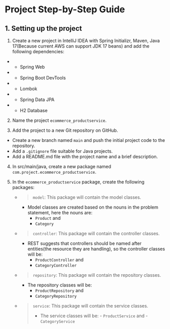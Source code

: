 # Project Step-by-Step Guide

## 1. Setting up the project
1. Create a new project in IntelliJ IDEA with Spring Initializr, Maven, Java 17(Because current AWS can support JDK 17 beans) and add the following dependencies:
  - - Spring Web
  - - Spring Boot DevTools
  - - Lombok
  - - Spring Data JPA
  - - H2 Database

2. Name the project `ecommerce_productservice`.

3. Add the project to a new Git repository on GitHub.
  - Create a new branch named `main` and push the initial project code to the repository.
  - Add a `.gitignore` file suitable for Java projects.
  - Add a README.md file with the project name and a brief description.

4. In src/main/java, create a new package named `com.project.ecommerce_productservice`.

5. In the `ecommerce_productservice` package, create the following packages:
   - > `model`: This package will contain the model classes.
       - Model classes are created based on the nouns in the problem statement, here the nouns are:
           - `Product` and
           - `Category`
   - > `controller`: This package will contain the controller classes.
       - REST suggests that controllers should be named after entities(the resource they are handling), so the controller classes will be:
         - `ProductController` and 
         - `CategoryController`
   - > `repository`: This package will contain the repository classes.
       - The repository classes will be:
         - `ProductRepository` and
         - `CategoryRepository`
   - > `service`: This package will contain the service classes.
     > - The service classes will be:
         - `ProductService` and
         - `CategoryService`